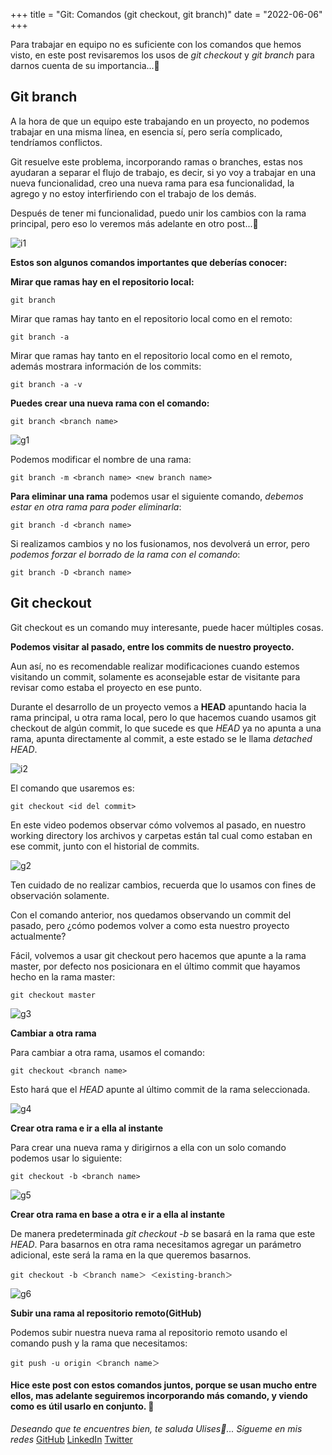 +++
title = "Git: Comandos (git checkout, git branch)"
date = "2022-06-06"
+++

Para trabajar en equipo no es suficiente con los comandos que hemos visto, en este post revisaremos los usos de *git checkout* y *git branch* para darnos cuenta de su importancia...🐤

<!--more-->

## Git branch

A la hora de que un equipo este trabajando en un proyecto, no podemos trabajar en una misma línea, en esencia sí, pero sería complicado, tendríamos conflictos.

Git resuelve este problema, incorporando ramas o branches, estas nos ayudaran a separar el flujo de trabajo, es decir, si yo voy a trabajar en una nueva funcionalidad, creo una nueva rama para esa funcionalidad, la agrego y no estoy interfiriendo con el trabajo de los demás.

Después de tener mi funcionalidad, puedo unir los cambios con la rama principal, pero eso lo veremos más adelante en otro post...🧐

![i1](https://user-images.githubusercontent.com/99143567/172110072-e35f2c68-8ff3-4c2f-a368-26e094bdf51b.png)

**Estos son algunos comandos importantes que deberías conocer:**

**Mirar que ramas hay en el repositorio local:**

```
git branch
```

Mirar que ramas hay tanto en el repositorio local como en el remoto:

```
git branch -a
```

Mirar que ramas hay tanto en el repositorio local como en el remoto, además mostrara información de los commits:

```
git branch -a -v
```

**Puedes crear una nueva rama con el comando:**

```
git branch <branch name>
```

![g1](https://user-images.githubusercontent.com/99143567/172110095-672e4c9a-0ac8-4d8b-8550-a5661d3d8713.gif)

Podemos modificar el nombre de una rama:

```
git branch -m <branch name> <new branch name>
```

**Para eliminar una rama** podemos usar el siguiente comando, *debemos estar en otra rama para poder eliminarla*:

```
git branch -d <branch name>
```

Si realizamos cambios y no los fusionamos, nos devolverá un error, pero *podemos forzar el borrado de la rama con el comando*:

```
git branch -D <branch name>
```
## Git checkout

Git checkout es un comando muy interesante, puede hacer múltiples cosas.

**Podemos visitar al pasado, entre los commits de nuestro proyecto.**

Aun así, no es recomendable realizar modificaciones cuando estemos visitando un commit, solamente es aconsejable estar de visitante para revisar como estaba el proyecto en ese punto.

Durante el desarrollo de un proyecto vemos a **HEAD** apuntando hacia la rama principal, u otra rama local, pero lo que hacemos cuando usamos git checkout de algún commit, lo que sucede es que *HEAD* ya no apunta a una rama, apunta directamente al commit, a este estado se le llama *detached HEAD*.

![i2](https://user-images.githubusercontent.com/99143567/172110143-0c5a76d3-428d-4eb2-a139-cc46b33f4e7d.png)

El comando que usaremos es:

```
git checkout <id del commit>
```

En este video podemos observar cómo volvemos al pasado, en nuestro working directory los archivos y carpetas están tal cual como estaban en ese commit, junto con el historial de commits.

![g2](https://user-images.githubusercontent.com/99143567/172110168-ee08cc9e-8c73-4f72-a0fd-4a256d268f11.gif)

Ten cuidado de no realizar cambios, recuerda que lo usamos con fines de observación solamente.

Con el comando anterior, nos quedamos observando un commit del pasado, pero ¿cómo podemos volver a como esta nuestro proyecto actualmente?

Fácil, volvemos a usar git checkout pero hacemos que apunte a la rama master, por defecto nos posicionara en el último commit que hayamos hecho en la rama master:

```
git checkout master
```

![g3](https://user-images.githubusercontent.com/99143567/172110194-ad18c003-18f9-48c1-aab4-1f57d931ad48.gif)

**Cambiar a otra rama**

Para cambiar a otra rama, usamos el comando:

```
git checkout <branch name>
```

Esto hará que el *HEAD* apunte al último commit de la rama seleccionada.

![g4](https://user-images.githubusercontent.com/99143567/172110225-9850b9f4-538a-431d-92c3-0ccbe19e915d.gif)

**Crear otra rama e ir a ella al instante**

Para crear una nueva rama y dirigirnos a ella con un solo comando podemos usar lo siguiente:

```
git checkout -b <branch name>
```

![g5](https://user-images.githubusercontent.com/99143567/172110250-24dfe675-cd90-44de-8284-6f584507eb1e.gif)

**Crear otra rama en base a otra e ir a ella al instante**

De manera predeterminada *git checkout -b* se basará en la rama que este *HEAD*. Para basarnos en otra rama necesitamos agregar un parámetro adicional, este será la rama en la que queremos basarnos.

```
git checkout -b ＜branch name＞ ＜existing-branch＞
```

![g6](https://user-images.githubusercontent.com/99143567/172110262-d58414e2-27f9-4c77-a5c4-2aad0af775c6.gif)

**Subir una rama al repositorio remoto(GitHub)**

Podemos subir nuestra nueva rama al repositorio remoto usando el comando push y la rama que necesitamos:

```
git push -u origin ＜branch name＞
```

#### Hice este post con estos comandos juntos, porque se usan mucho entre ellos, mas adelante seguiremos incorporando más comando, y viendo como es útil usarlo en conjunto. 🚀

*Deseando que te encuentres bien, te saluda Ulises🤵...*
*Sígueme en mis redes*
[GitHub](https://github.com/UlisesOrnelasR)
[LinkedIn](https://www.linkedin.com/in/ulises-ornelas/)
[Twitter](https://twitter.com/UlisesOrnelass)

